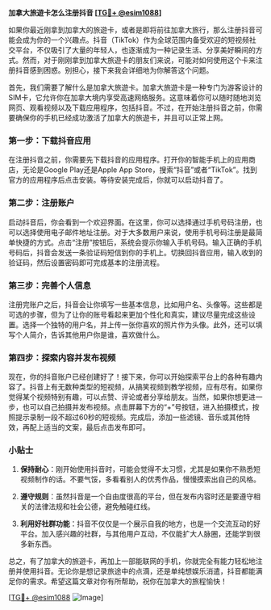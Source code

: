 **加拿大旅遊卡怎么注册抖音 [[TG💪+ @esim1088](https://t.me/s/esim1088)]**

如果你最近刚拿到加拿大的旅遊卡，或者是即将前往加拿大旅行，那么注册抖音可能会成为你的一个兴趣点。抖音（TikTok）作为全球范围内备受欢迎的短视频社交平台，不仅吸引了大量的年轻人，也逐渐成为一种记录生活、分享美好瞬间的方式。然而，对于刚刚拿到加拿大旅遊卡的朋友们来说，可能对如何使用这个卡来注册抖音感到困惑。别担心，接下来我会详细地为你解答这个问题。

首先，我们需要了解什么是加拿大旅遊卡。加拿大旅遊卡是一种专门为游客设计的SIM卡，它允许你在加拿大境内享受高速网络服务。这意味着你可以随时随地浏览网页、观看视频以及下载应用程序，包括抖音。不过，在开始注册抖音之前，你需要确保你的手机已经成功激活了加拿大的旅遊卡，并且可以正常上网。

### 第一步：下载抖音应用

在注册抖音之前，你需要先下载抖音的应用程序。打开你的智能手机上的应用商店，无论是Google Play还是Apple App Store，搜索“抖音”或者“TikTok”。找到官方的应用程序后点击安装。等待安装完成后，你就可以启动抖音了。

### 第二步：注册账户

启动抖音后，你会看到一个欢迎界面。在这里，你可以选择通过手机号码注册，也可以选择使用电子邮件地址注册。对于大多数用户来说，使用手机号码注册是最简单快捷的方式。点击“注册”按钮后，系统会提示你输入手机号码。输入正确的手机号码后，抖音会发送一条验证码短信到你的手机上。切换回抖音应用，输入收到的验证码，然后设置密码即可完成基本的注册流程。

### 第三步：完善个人信息

注册完账户之后，抖音会让你填写一些基本信息，比如用户名、头像等。这些都是可选的步骤，但为了让你的账号看起来更加个性化和真实，建议尽量完成这些设置。选择一个独特的用户名，并上传一张你喜欢的照片作为头像。此外，还可以填写个人简介，告诉其他用户你是谁，喜欢做什么。

### 第四步：探索内容并发布视频

现在，你的抖音账户已经创建好了！接下来，你可以开始探索平台上的各种有趣内容了。抖音上有无数种类型的短视频，从搞笑视频到教学视频，应有尽有。如果你觉得某个视频特别有趣，可以点赞、评论或者分享给朋友。当然，如果你想更进一步，也可以自己拍摄并发布视频。点击屏幕下方的“+”号按钮，进入拍摄模式，按照提示录制一段不超过60秒的短视频。完成后，添加一些滤镜、音乐或其他特效，再配上适当的文案，最后点击发布即可。

### 小贴士

1. **保持耐心**：刚开始使用抖音时，可能会觉得不太习惯，尤其是如果你不熟悉短视频制作的话。不要气馁，多看看别人的优秀作品，慢慢摸索出自己的风格。
   
2. **遵守规则**：虽然抖音是一个自由度很高的平台，但在发布内容时还是要遵守相关的法律法规和社会公德，避免触碰红线。

3. **利用好社群功能**：抖音不仅仅是一个展示自我的地方，也是一个交流互动的好平台。加入感兴趣的社群，与其他用户互动，不仅能扩大人脉圈，还能学到很多新东西。

总之，有了加拿大的旅遊卡，再加上一部能联网的手机，你就完全有能力轻松地注册并使用抖音。无论你是想记录旅途中的点滴，还是单纯想娱乐消遣，抖音都能满足你的需求。希望这篇文章对你有所帮助，祝你在加拿大的旅程愉快！

[[TG💪+ @esim1088](https://t.me/s/esim1088) ![Image](https://i.postimg.cc/4NQfJmqS/Snipaste-2025-05-13-00-14-12.png)]